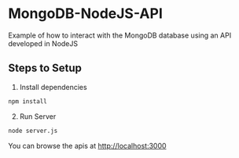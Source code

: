 # MongoDB-NodeJS-API

Example of how to interact with the MongoDB database using an API developed in NodeJS

## Steps to Setup

1. Install dependencies

```bash
npm install
```

2. Run Server

```bash
node server.js
```

You can browse the apis at <http://localhost:3000>